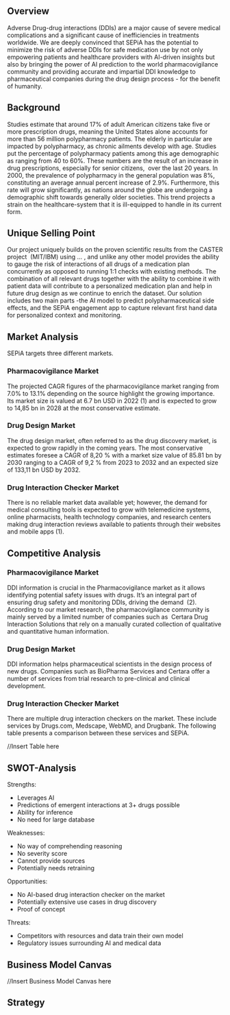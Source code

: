 ## Overview
Adverse Drug-drug interactions (DDIs) are a major cause of severe medical complications and a significant cause of inefficiencies in treatments worldwide. We are deeply convinced that SEPiA has the potential to minimize the risk of adverse DDIs for safe medication use by not only empowering patients and healthcare providers with AI-driven insights but also by bringing the power of AI prediction to the world pharmacovigilance community and providing accurate and impartial DDI knowledge to pharmaceutical companies during the drug design process - for the benefit of humanity. 

## Background
Studies estimate that around 17% of adult American citizens take five or more prescription drugs, meaning the United States alone accounts for more than 56 million polypharmacy patients. The elderly in particular are impacted by polypharmacy, as chronic ailments develop with age. Studies put the percentage of polypharmacy patients among this age demographic as ranging from 40 to 60%. These numbers are the result of an increase in drug prescriptions, especially for senior citizens,  over the last 20 years. In 2000, the prevalence of polypharmacy in the general population was 8%, constituting an average annual percent increase of 2.9%. Furthermore, this rate will grow significantly, as nations around the globe are undergoing a demographic shift towards generally older societies. This trend projects a strain on the healthcare-system that it is ill-equipped to handle in its current form. 

## Unique Selling Point
Our project uniquely builds on the proven scientific results from the CASTER project  (MIT/IBM) using … , and unlike any other model provides the ability to gauge the risk of interactions of all drugs of a medication plan concurrently as opposed to running 1:1 checks with existing methods. The combination of all relevant drugs together with the ability to combine it with patient data will contribute to a personalized medication plan and help in future drug design as we continue to enrich the dataset. Our solution includes two main parts -the AI model to predict polypharmaceutical side effects, and the SEPiA engagement app to capture relevant first hand data for personalized context and monitoring.  

## Market Analysis
SEPiA targets three different markets.

### Pharmacovigilance Market
The projected CAGR figures of the pharmacovigilance market ranging from 7.0% to 13.1% depending on the source highlight the growing importance.  Its market size is valued at 6.7 bn USD in 2022 (1) and is expected to grow to 14,85 bn in 2028 at the most conservative estimate.
 
### Drug Design Market
The drug design market, often referred to as the drug discovery market, is expected to grow rapidly in the coming years. The most conservative estimates foresee a CAGR of 8,20 % with a market size value of 85.81 bn by 2030 ranging to a CAGR of 9,2 % from 2023 to 2032 and an expected size of 133,11 bn USD by 2032.
 
### Drug Interaction Checker Market 
There is no reliable market data available yet; however, the demand for medical consulting tools is expected to grow with telemedicine systems, online pharmacists, health technology companies, and research centers making drug interaction reviews available to patients through their websites and mobile apps (1). 


## Competitive Analysis

### Pharmacovigilance Market
DDI information is crucial in the Pharmacovigilance market as it allows identifying potential safety issues with drugs. It’s an integral part of ensuring drug safety and monitoring DDIs, driving the demand  (2). According to our market research, the pharmacovigilance community is mainly served by a limited number of companies such as  Certara Drug Interaction Solutions that rely on a manually curated collection of qualitative and quantitative human information. 

### Drug Design Market
DDI information helps pharmaceutical scientists in the design process of new drugs. Companies such as BioPharma Services and Certara offer a number of services from trial research to pre-clinical and clinical development. 

### Drug Interaction Checker Market 
 
There are multiple drug interaction checkers on the market. These include services by Drugs.com, Medscape, WebMD, and Drugbank. The following table presents a comparison between these services and SEPiA.

//Insert Table here

## SWOT-Analysis

Strengths:
- Leverages AI
- Predictions of emergent interactions at 3+ drugs possible
- Ability for inference
- No need for large database

Weaknesses:
- No way of comprehending reasoning
- No severity score
- Cannot provide sources
- Potentially needs retraining

Opportunities:
- No AI-based drug interaction checker on the market
- Potentially extensive use cases in drug discovery
- Proof of concept

Threats:
- Competitors with resources and data train their own model
- Regulatory issues surrounding AI and medical data


## Business Model Canvas

//Insert Business Model Canvas here

## Strategy

